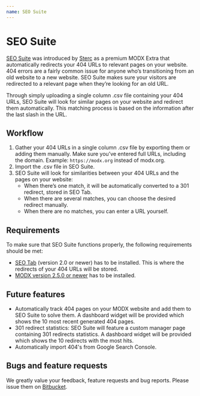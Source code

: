 ```yaml
---
name: SEO Suite
---
```

# SEO Suite

[SEO Suite][1] was introduced by [Sterc][4] as a premium MODX Extra that automatically redirects your 404 URLs to relevant pages on your website.
404 errors are a fairly common issue for anyone who’s transitioning from an old website to a new website.
SEO Suite makes sure your visitors are redirected to a relevant page when they’re looking for an old URL.

Through simply uploading a single column .csv file containing your 404 URLs, SEO Suite will look for similar pages on your website and redirect them automatically.
This matching process is based on the information after the last slash in the URL.

## Workflow

1. Gather your 404 URLs in a single column .csv file by exporting them or adding them manually. Make sure you’ve entered full URLs, including the domain. Example: `https://modx.org` instead of modx.org.
2. Import the .csv file in SEO Suite.
3. SEO Suite will look for similarities between your 404 URLs and the pages on your website:
   - When there’s one match, it will be automatically converted to a 301 redirect, stored in SEO Tab.
   - When there are several matches, you can choose the desired redirect manually.
   - When there are no matches, you can enter a URL yourself.

## Requirements

To make sure that SEO Suite functions properly, the following requirements should be met:

- [SEO Tab][2] (version 2.0 or newer) has to be installed. This is where the redirects of your 404 URLs will be stored.
- [MODX version 2.5.0 or newer][3] has to be installed.

## Future features

- Automatically track 404 pages on your MODX website and add them to SEO Suite to solve them. A dashboard widget will be provided which shows the 10 most recent generated 404 pages.
- 301 redirect statistics: SEO Suite will feature a custom manager page containing 301 redirects statistics. A dashboard widget will be provided which shows the 10 redirects with the most hits.
- Automatically import 404's from Google Search Console.

## Bugs and feature requests

We greatly value your feedback, feature requests and bug reports. Please issue them on [Bitbucket][5].

[1]: https://www.sterc.nl/en/modx-extras/seosuite
[2]: https://www.sterc.nl/en/modx-extras/seotab
[3]: https://modx.com/download
[4]: https://www.sterc.nl/en/
[5]: https://bitbucket.org/sterc/seosuite/issues?status=new&status=open
